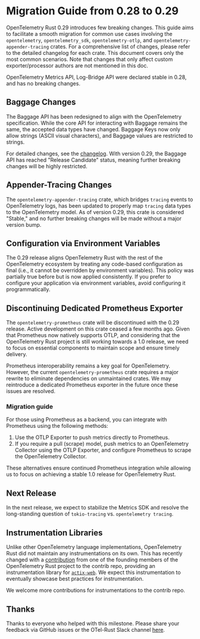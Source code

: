 # Migration Guide from 0.28 to 0.29

OpenTelemetry Rust 0.29 introduces few breaking changes. This guide aims to
facilitate a smooth migration for common use cases involving the
`opentelemetry`, `opentelemetry_sdk`, `opentelemetry-otlp`, and
`opentelemetry-appender-tracing` crates. For a comprehensive list of changes,
please refer to the detailed changelog for each crate. This document covers only
the most common scenarios. Note that changes that only affect custom
exporter/processor authors are not mentioned in this doc.

OpenTelemetry Metrics API, Log-Bridge API were declared stable in 0.28, and has
no breaking changes.

## Baggage Changes

The Baggage API has been redesigned to align with the OpenTelemetry
specification. While the core API for interacting with Baggage remains the same,
the accepted data types have changed. Baggage Keys now only allow strings (ASCII
visual characters), and Baggage values are restricted to strings.

For detailed changes, see the [changelog](../opentelemetry/CHANGELOG.md). With
version 0.29, the Baggage API has reached "Release Candidate" status, meaning
further breaking changes will be highly restricted.

## Appender-Tracing Changes

The `opentelemetry-appender-tracing` crate, which bridges `tracing` events to
OpenTelemetry logs, has been updated to properly map `tracing` data types to the
OpenTelemetry model. As of version 0.29, this crate is considered "Stable," and
no further breaking changes will be made without a major version bump.

## Configuration via Environment Variables

The 0.29 release aligns OpenTelemetry Rust with the rest of the OpenTelemetry
ecosystem by treating any code-based configuration as final (i.e., it cannot be
overridden by environment variables). This policy was partially true before but
is now applied consistently. If you prefer to configure your application via
environment variables, avoid configuring it programmatically.

## Discontinuing Dedicated Prometheus Exporter

The `opentelemetry-prometheus` crate will be discontinued with the 0.29 release.
Active development on this crate ceased a few months ago. Given that Prometheus
now natively supports OTLP, and considering that the OpenTelemetry Rust project
is still working towards a 1.0 release, we need to focus on essential components
to maintain scope and ensure timely delivery.

Prometheus interoperability remains a key goal for OpenTelemetry. However, the
current `opentelemetry-prometheus` crate requires a major rewrite to eliminate
dependencies on unmaintained crates. We may reintroduce a dedicated Prometheus
exporter in the future once these issues are resolved.

### Migration guide

For those using Prometheus as a backend, you can integrate with Prometheus using
the following methods:

1. Use the OTLP Exporter to push metrics directly to Prometheus.
2. If you require a pull (scrape) model, push metrics to an OpenTelemetry
   Collector using the OTLP Exporter, and configure Prometheus to scrape the
   OpenTelemetry Collector.

These alternatives ensure continued Prometheus integration while allowing us to
focus on achieving a stable 1.0 release for OpenTelemetry Rust.

## Next Release

In the next release, we expect to stabilize the Metrics SDK and resolve the
long-standing question of `tokio-tracing` vs. `opentelemetry tracing`.

## Instrumentation Libraries

Unlike other OpenTelemetry language implementations, OpenTelemetry Rust did not
maintain any instrumentations on its own. This has recently changed with a
[contribution](https://github.com/open-telemetry/opentelemetry-rust-contrib/pull/202)
from one of the founding members of the OpenTelemetry Rust project to the
contrib repo, providing an instrumentation library for
[`actix-web`](https://github.com/open-telemetry/opentelemetry-rust-contrib/tree/main/actix-web-opentelemetry).
We expect this instrumentation to eventually showcase best practices for
instrumentation.

We welcome more contributions for instrumentations to the contrib repo.

## Thanks

Thanks to everyone who helped with this milestone. Please share your feedback
via GitHub issues or the OTel-Rust Slack channel
[here](https://cloud-native.slack.com/archives/C03GDP0H023).
